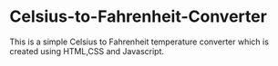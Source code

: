 # Celsius-to-Fahrenheit-Converter
This is a simple Celsius to Fahrenheit temperature converter which is created using HTML,CSS and Javascript.
